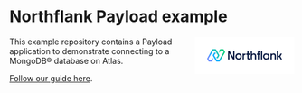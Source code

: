 # Northflank Payload example

<a target="_blank" rel="noopener noreferrer" href="https://www.northflank.com">
    <img alt="Northflank" align="right" src="/media/logo.svg" width="35%" />
</a>

This example repository contains a Payload application to demonstrate connecting to a MongoDB® database on Atlas.

[Follow our guide here](https://northflank.com/docs/v1/application/databases-and-persistence/integrate-with-a-database-provider/integrate-mongo-atlas-with-northflank).
